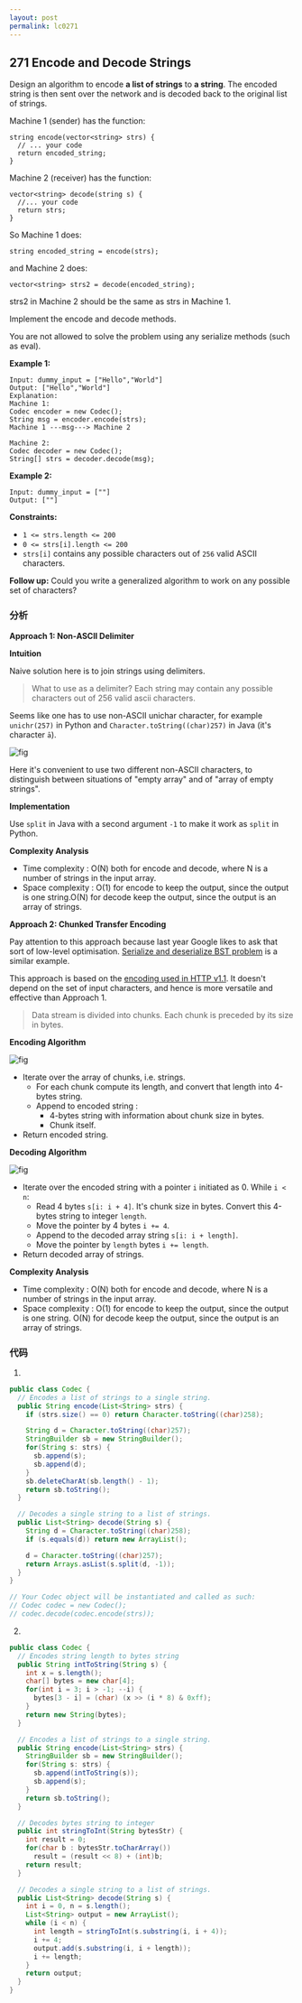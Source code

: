 ```yaml
---
layout: post
permalink: lc0271
---
```


## 271 Encode and Decode Strings

Design an algorithm to encode **a list of strings** to **a string**. The encoded string is then sent over the network and is decoded back to the original list of strings.

Machine 1 \(sender\) has the function:

```text
string encode(vector<string> strs) {
  // ... your code
  return encoded_string;
}
```

Machine 2 \(receiver\) has the function:

```text
vector<string> decode(string s) {
  //... your code
  return strs;
}
```

So Machine 1 does:

```text
string encoded_string = encode(strs);
```

and Machine 2 does:

```text
vector<string> strs2 = decode(encoded_string);
```

strs2 in Machine 2 should be the same as strs in Machine 1.

Implement the encode and decode methods.

You are not allowed to solve the problem using any serialize methods \(such as eval\).

**Example 1:**

```text
Input: dummy_input = ["Hello","World"]
Output: ["Hello","World"]
Explanation:
Machine 1:
Codec encoder = new Codec();
String msg = encoder.encode(strs);
Machine 1 ---msg---> Machine 2

Machine 2:
Codec decoder = new Codec();
String[] strs = decoder.decode(msg);
```

**Example 2:**

```text
Input: dummy_input = [""]
Output: [""]
```

**Constraints:**

* `1 <= strs.length <= 200`
* `0 <= strs[i].length <= 200`
* `strs[i]` contains any possible characters out of `256` valid ASCII characters.

**Follow up:** Could you write a generalized algorithm to work on any possible set of characters?

### 分析

**Approach 1: Non-ASCII Delimiter**

**Intuition**

Naive solution here is to join strings using delimiters.

> What to use as a delimiter? Each string may contain any possible characters out of 256 valid ascii characters.

Seems like one has to use non-ASCII unichar character, for example `unichr(257)` in Python and `Character.toString((char)257)` in Java \(it's character `ā`\).

![fig](https://leetcode.com/problems/encode-and-decode-strings/Figures/271/delimiter.png)

Here it's convenient to use two different non-ASCII characters, to distinguish between situations of "empty array" and of "array of empty strings".

**Implementation**

Use `split` in Java with a second argument `-1` to make it work as `split` in Python.

**Complexity Analysis**

* Time complexity : O\(N\) both for encode and decode, where N is a number of strings in the input array.
* Space complexity : O\(1\) for encode to keep the output, since the output is one string.O\(N\) for decode keep the output, since the output is an array of strings.



**Approach 2: Chunked Transfer Encoding**

Pay attention to this approach because last year Google likes to ask that sort of low-level optimisation. [Serialize and deserialize BST problem](https://leetcode.com/articles/serialize-and-deserialize-bst/) is a similar example.

This approach is based on the [encoding used in HTTP v1.1](https://en.wikipedia.org/wiki/Chunked_transfer_encoding). It doesn't depend on the set of input characters, and hence is more versatile and effective than Approach 1.

> Data stream is divided into chunks. Each chunk is preceded by its size in bytes.

**Encoding Algorithm**

![fig](https://leetcode.com/problems/encode-and-decode-strings/Figures/271/encodin.png)

* Iterate over the array of chunks, i.e. strings.
  * For each chunk compute its length, and convert that length into 4-bytes string.
  * Append to encoded string :
    * 4-bytes string with information about chunk size in bytes.
    * Chunk itself.
* Return encoded string.

**Decoding Algorithm**

![fig](https://leetcode.com/problems/encode-and-decode-strings/Figures/271/decodin.png)

* Iterate over the encoded string with a pointer `i` initiated as 0. While `i < n`:
  * Read 4 bytes `s[i: i + 4]`. It's chunk size in bytes. Convert this 4-bytes string to integer `length`.
  * Move the pointer by 4 bytes `i += 4`.
  * Append to the decoded array string `s[i: i + length]`.
  * Move the pointer by `length` bytes `i += length`.
* Return decoded array of strings.

**Complexity Analysis**

* Time complexity : O\(N\) both for encode and decode, where N is a number of strings in the input array.
* Space complexity : O\(1\) for encode to keep the output, since the output is one string. O\(N\) for decode keep the output, since the output is an array of strings.

### 代码

1.

```java
public class Codec {
  // Encodes a list of strings to a single string.
  public String encode(List<String> strs) {
    if (strs.size() == 0) return Character.toString((char)258);

    String d = Character.toString((char)257);
    StringBuilder sb = new StringBuilder();
    for(String s: strs) {
      sb.append(s);
      sb.append(d);
    }
    sb.deleteCharAt(sb.length() - 1);
    return sb.toString();
  }

  // Decodes a single string to a list of strings.
  public List<String> decode(String s) {
    String d = Character.toString((char)258);
    if (s.equals(d)) return new ArrayList();

    d = Character.toString((char)257);
    return Arrays.asList(s.split(d, -1));
  }
}

// Your Codec object will be instantiated and called as such:
// Codec codec = new Codec();
// codec.decode(codec.encode(strs));
```

2.

```java
public class Codec {
  // Encodes string length to bytes string
  public String intToString(String s) {
    int x = s.length();
    char[] bytes = new char[4];
    for(int i = 3; i > -1; --i) {
      bytes[3 - i] = (char) (x >> (i * 8) & 0xff);
    }
    return new String(bytes);
  }

  // Encodes a list of strings to a single string.
  public String encode(List<String> strs) {
    StringBuilder sb = new StringBuilder();
    for(String s: strs) {
      sb.append(intToString(s));
      sb.append(s);
    }
    return sb.toString();
  }

  // Decodes bytes string to integer
  public int stringToInt(String bytesStr) {
    int result = 0;
    for(char b : bytesStr.toCharArray())
      result = (result << 8) + (int)b;
    return result;
  }

  // Decodes a single string to a list of strings.
  public List<String> decode(String s) {
    int i = 0, n = s.length();
    List<String> output = new ArrayList();
    while (i < n) {
      int length = stringToInt(s.substring(i, i + 4));
      i += 4;
      output.add(s.substring(i, i + length));
      i += length;
    }
    return output;
  }
}
```
